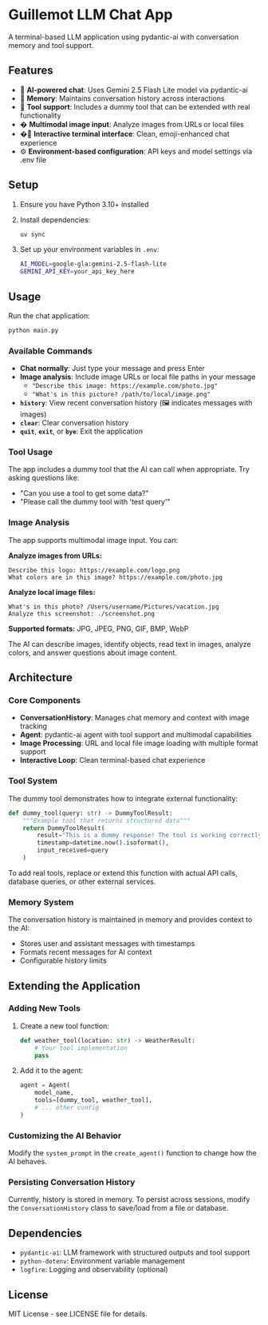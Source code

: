 # Guillemot LLM Chat App

A terminal-based LLM application using pydantic-ai with conversation memory and tool support.

## Features

- 🤖 **AI-powered chat**: Uses Gemini 2.5 Flash Lite model via pydantic-ai
- 🧠 **Memory**: Maintains conversation history across interactions
- 🔧 **Tool support**: Includes a dummy tool that can be extended with real functionality
- �️ **Multimodal image input**: Analyze images from URLs or local files
- �💬 **Interactive terminal interface**: Clean, emoji-enhanced chat experience
- ⚙️ **Environment-based configuration**: API keys and model settings via .env file

## Setup

1. Ensure you have Python 3.10+ installed
2. Install dependencies:
   ```bash
   uv sync
   ```

3. Set up your environment variables in `.env`:
   ```bash
   AI_MODEL=google-gla:gemini-2.5-flash-lite
   GEMINI_API_KEY=your_api_key_here
   ```

## Usage

Run the chat application:
```bash
python main.py
```

### Available Commands

- **Chat normally**: Just type your message and press Enter
- **Image analysis**: Include image URLs or local file paths in your message
  - `"Describe this image: https://example.com/photo.jpg"`
  - `"What's in this picture? /path/to/local/image.png"`
- **`history`**: View recent conversation history (🖼️ indicates messages with images)
- **`clear`**: Clear conversation history
- **`quit`**, **`exit`**, or **`bye`**: Exit the application

### Tool Usage

The app includes a dummy tool that the AI can call when appropriate. Try asking questions like:
- "Can you use a tool to get some data?"
- "Please call the dummy tool with 'test query'"

### Image Analysis

The app supports multimodal image input. You can:

**Analyze images from URLs:**
```
Describe this logo: https://example.com/logo.png
What colors are in this image? https://example.com/photo.jpg
```

**Analyze local image files:**
```
What's in this photo? /Users/username/Pictures/vacation.jpg
Analyze this screenshot: ./screenshot.png
```

**Supported formats:** JPG, JPEG, PNG, GIF, BMP, WebP

The AI can describe images, identify objects, read text in images, analyze colors, and answer questions about image content.

## Architecture

### Core Components

- **ConversationHistory**: Manages chat memory and context with image tracking
- **Agent**: pydantic-ai agent with tool support and multimodal capabilities
- **Image Processing**: URL and local file image loading with multiple format support
- **Interactive Loop**: Clean terminal-based chat experience

### Tool System

The dummy tool demonstrates how to integrate external functionality:

```python
def dummy_tool(query: str) -> DummyToolResult:
    """Example tool that returns structured data"""
    return DummyToolResult(
        result="This is a dummy response! The tool is working correctly.",
        timestamp=datetime.now().isoformat(),
        input_received=query
    )
```

To add real tools, replace or extend this function with actual API calls, database queries, or other external services.

### Memory System

The conversation history is maintained in memory and provides context to the AI:
- Stores user and assistant messages with timestamps
- Formats recent messages for AI context
- Configurable history limits

## Extending the Application

### Adding New Tools

1. Create a new tool function:
   ```python
   def weather_tool(location: str) -> WeatherResult:
       # Your tool implementation
       pass
   ```

2. Add it to the agent:
   ```python
   agent = Agent(
       model_name,
       tools=[dummy_tool, weather_tool],
       # ... other config
   )
   ```

### Customizing the AI Behavior

Modify the `system_prompt` in the `create_agent()` function to change how the AI behaves.

### Persisting Conversation History

Currently, history is stored in memory. To persist across sessions, modify the `ConversationHistory` class to save/load from a file or database.

## Dependencies

- `pydantic-ai`: LLM framework with structured outputs and tool support
- `python-dotenv`: Environment variable management
- `logfire`: Logging and observability (optional)

## License

MIT License - see LICENSE file for details.

